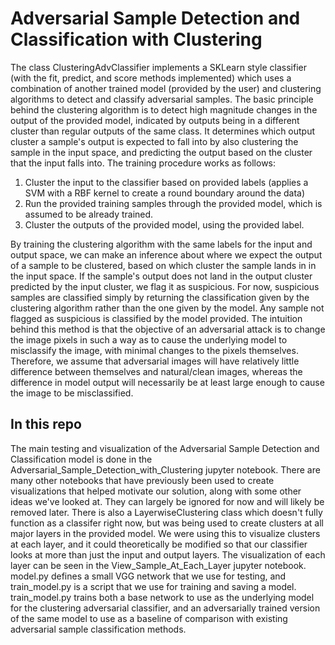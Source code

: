 # Adversarial Sample Detection and Classification with Clustering
The class ClusteringAdvClassifier implements a SKLearn style classifier (with the fit, predict, and score methods implemented) which uses a combination of another trained model (provided by the user) and clustering algorithms to detect and classify adversarial samples. The basic principle behind the clustering algorithm is to detect high magnitude changes in the output of the provided model, indicated by outputs being in a different cluster than regular outputs of the same class. It determines which output cluster a sample's output is expected to fall into by also clustering the sample in the input space, and predicting the output based on the cluster that the input falls into. 
The training procedure works as follows:
1. Cluster the input to the classifier based on provided labels (applies a SVM with a RBF kernel to create a round boundary around the data)
2. Run the provided training samples through the provided model, which is assumed to be already trained.
3. Cluster the outputs of the provided model, using the provided label.

By training the clustering algorithm with the same labels for the input and output space, we can make an inference about where we expect the output of a sample to be clustered, based on which cluster the sample lands in in the input space. If the sample's output does not land in the output cluster predicted by the input cluster, we flag it as suspicious. For now, suspicious samples are classified simply by returning the classification given by the clustering algorithm rather than the one given by the model. Any sample not flagged as suspicious is classified by the model provided.
The intuition behind this method is that the objective of an adversarial attack is to change the image pixels in such a way as to cause the underlying model to misclassify the image, with minimal changes to the pixels themselves. Therefore, we assume that adversarial images will have relatively little difference between themselves and natural/clean images, whereas the difference in model output will necessarily be at least large enough to cause the image to be misclassified.

## In this repo
The main testing and visualization of the Adversarial Sample Detection and Classification model is done in the Adversarial_Sample_Detection_with_Clustering jupyter notebook. There are many other notebooks that have previously been used to create visualizations that helped motivate our solution, along with some other ideas we've looked at. They can largely be ignored for now and will likely be removed later.
There is also a LayerwiseClustering class which doesn't fully function as a classifer right now, but was being used to create clusters at all major layers in the provided model. We were using this to visualize clusters at each layer, and it could theoretically be modified so that our classifier looks at more than just the input and output layers. The visualization of each layer can be seen in the View_Sample_At_Each_Layer jupyter notebook.
model.py defines a small VGG network that we use for testing, and train_model.py is a script that we use for training and saving a model. train_model.py trains both a base network to use as the underlying model for the clustering adversarial classifier, and an adversarially trained version of the same model to use as a baseline of comparison with existing adversarial sample classification methods.